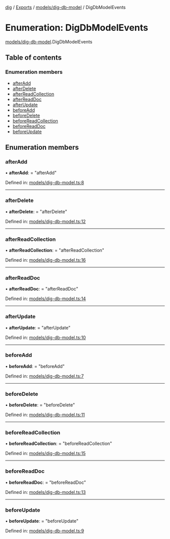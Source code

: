 [dig](../../README.md) / [Exports](../../modules.md) / [models/dig-db-model](../../modules/models_dig_db_model.md) / DigDbModelEvents

# Enumeration: DigDbModelEvents

[models/dig-db-model](../../modules/models_dig_db_model.md).DigDbModelEvents

## Table of contents

### Enumeration members

- [afterAdd](dig-db-model.digdbmodelevents.md#afteradd)
- [afterDelete](dig-db-model.digdbmodelevents.md#afterdelete)
- [afterReadCollection](dig-db-model.digdbmodelevents.md#afterreadcollection)
- [afterReadDoc](dig-db-model.digdbmodelevents.md#afterreaddoc)
- [afterUpdate](dig-db-model.digdbmodelevents.md#afterupdate)
- [beforeAdd](dig-db-model.digdbmodelevents.md#beforeadd)
- [beforeDelete](dig-db-model.digdbmodelevents.md#beforedelete)
- [beforeReadCollection](dig-db-model.digdbmodelevents.md#beforereadcollection)
- [beforeReadDoc](dig-db-model.digdbmodelevents.md#beforereaddoc)
- [beforeUpdate](dig-db-model.digdbmodelevents.md#beforeupdate)

## Enumeration members

### afterAdd

• **afterAdd**: = "afterAdd"

Defined in: [models/dig-db-model.ts:8](https://github.com/dig-platform/dig-app/blob/df110311/projects/dig/src/lib/models/dig-db-model.ts#L8)

___

### afterDelete

• **afterDelete**: = "afterDelete"

Defined in: [models/dig-db-model.ts:12](https://github.com/dig-platform/dig-app/blob/df110311/projects/dig/src/lib/models/dig-db-model.ts#L12)

___

### afterReadCollection

• **afterReadCollection**: = "afterReadCollection"

Defined in: [models/dig-db-model.ts:16](https://github.com/dig-platform/dig-app/blob/df110311/projects/dig/src/lib/models/dig-db-model.ts#L16)

___

### afterReadDoc

• **afterReadDoc**: = "afterReadDoc"

Defined in: [models/dig-db-model.ts:14](https://github.com/dig-platform/dig-app/blob/df110311/projects/dig/src/lib/models/dig-db-model.ts#L14)

___

### afterUpdate

• **afterUpdate**: = "afterUpdate"

Defined in: [models/dig-db-model.ts:10](https://github.com/dig-platform/dig-app/blob/df110311/projects/dig/src/lib/models/dig-db-model.ts#L10)

___

### beforeAdd

• **beforeAdd**: = "beforeAdd"

Defined in: [models/dig-db-model.ts:7](https://github.com/dig-platform/dig-app/blob/df110311/projects/dig/src/lib/models/dig-db-model.ts#L7)

___

### beforeDelete

• **beforeDelete**: = "beforeDelete"

Defined in: [models/dig-db-model.ts:11](https://github.com/dig-platform/dig-app/blob/df110311/projects/dig/src/lib/models/dig-db-model.ts#L11)

___

### beforeReadCollection

• **beforeReadCollection**: = "beforeReadCollection"

Defined in: [models/dig-db-model.ts:15](https://github.com/dig-platform/dig-app/blob/df110311/projects/dig/src/lib/models/dig-db-model.ts#L15)

___

### beforeReadDoc

• **beforeReadDoc**: = "beforeReadDoc"

Defined in: [models/dig-db-model.ts:13](https://github.com/dig-platform/dig-app/blob/df110311/projects/dig/src/lib/models/dig-db-model.ts#L13)

___

### beforeUpdate

• **beforeUpdate**: = "beforeUpdate"

Defined in: [models/dig-db-model.ts:9](https://github.com/dig-platform/dig-app/blob/df110311/projects/dig/src/lib/models/dig-db-model.ts#L9)
